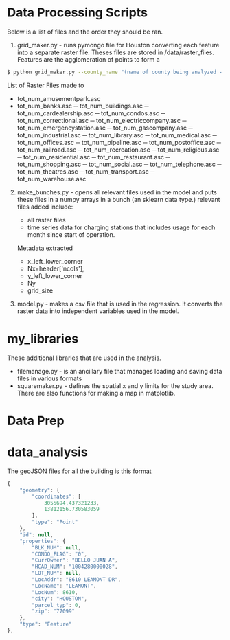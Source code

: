Data Processing Scripts 
============
Below is a list of files and the order they should be ran.
1. grid_maker.py - runs pymongo file for Houston converting each feature into a separate raster file. Theses files are stored in /data/raster_files. Features are the agglomeration of points to form a 



```bash
$ python grid_maker.py --county_name "(name of county being analyzed - string)" --square_size "(size of squares float)"
```

List of Raster Files made to 
- tot_num_amusementpark.asc
- tot_num_banks.asc
─ tot_num_buildings.asc
─ tot_num_cardealership.asc
─ tot_num_condos.asc
─ tot_num_correctional.asc
─ tot_num_electriccompany.asc
─ tot_num_emergencystation.asc
─ tot_num_gascompany.asc
─ tot_num_industrial.asc
─ tot_num_library.asc
─ tot_num_medical.asc
─ tot_num_offices.asc
─ tot_num_pipeline.asc
─ tot_num_postoffice.asc
─ tot_num_railroad.asc
─ tot_num_recreation.asc
─ tot_num_religious.asc
─ tot_num_residential.asc
─ tot_num_restaurant.asc
─ tot_num_shopping.asc
─ tot_num_social.asc
─ tot_num_telephone.asc
─ tot_num_theatres.asc
─ tot_num_transport.asc
─ tot_num_warehouse.asc




2. make_bunches.py - opens all relevant files  used in the model and puts these files in a numpy arrays in a bunch (an sklearn data type.)
    relevant files added include:
    - all raster files 
    - time series data for charging stations that includes usage for each month since start of operation.

    Metadata extracted
    - x_left_lower_corner
    - Nx=header['ncols'],
    - y_left_lower_corner
    - Ny
    - grid_size


3. model.py - makes a csv file that is used in the regression. It converts the raster data into independent variables used in the model.

my_libraries
============

These additional libraries that are used in the analysis.

- filemanage.py - is an ancillary file that manages loading and saving data files in various formats
- squaremaker.py - defines the spatial x and y limits for the study area. There are also functions for making a map in matplotlib.






Data Prep
==========


data_analysis
============






The geoJSON files for all the building is this format

```javascript
{
    "geometry": {
        "coordinates": [
            3055694.437321233, 
            13812156.730583059
        ], 
        "type": "Point"
    }, 
    "id": null, 
    "properties": {
        "BLK_NUM": null, 
        "CONDO_FLAG": "0", 
        "CurrOwner": "BELLO JUAN A", 
        "HCAD_NUM": "1004280000028", 
        "LOT_NUM": null, 
        "LocAddr": "8610 LEAMONT DR", 
        "LocName": "LEAMONT", 
        "LocNum": 8610, 
        "city": "HOUSTON", 
        "parcel_typ": 0, 
        "zip": "77099"
    }, 
    "type": "Feature"
}, 
```



